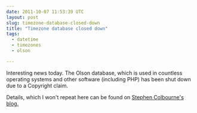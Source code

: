 ```yaml
---
date: 2011-10-07 11:53:39 UTC
layout: post
slug: timezone-database-closed-down
title: "Timezone database closed down"
tags:
  - datetime
  - timezones
  - olson

---
```

<p>Interesting news today. The Olson database, which is used in countless operating systems and other software (including PHP) has been shut down due to a Copyright claim.</p>

<p>Details, which I won't repeat here can be found on <a href="http://blog.joda.org/2011/10/today-time-zone-database-was-closed.html?m=1">Stephen Colbourne's blog.</a></p>

